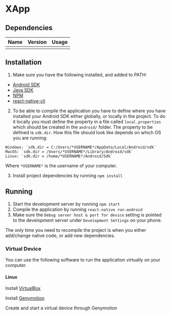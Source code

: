 # XApp

## Dependencies

| Name | Version | Usage |
| ------ | ------ | ------ |
| | | |


## Installation

1. Make sure you have the following installed, and added to PATH:
- [Android SDK](https://developer.android.com/studio/index.html)
- [Java SDK](http://www.oracle.com/technetwork/java/javase/downloads/jdk8-downloads-2133151.html)
- [NPM](https://www.npmjs.com/)
- [react-native-cli](https://www.npmjs.com/package/react-native-cli)

2. To be able to compile the application you have to define where you have installed your Android SDK either globally, or locally in the project. To do it locally you must define the property in a file called `local.properties` which should be created in the `android/` folder. The property to be defined is `sdk.dir`. How this file should look like depends on which OS you are running:

```
Windows: `sdk.dir = C:/Users/*USERNAME*/AppData/Local/Android/sdk`
MacOS: `sdk.dir = /Users/*USERNAME*/Library/Android/sdk`
Linux: `sdk.dir = /home/*USERNAME*/Android/Sdk`
```

Where `*USERNAME*` is the username of your computer.


3. Install project dependencies by running `npm install`

## Running

1. Start the development server by running `npm start`
2. Compile the application by running `react-native run-android`
3. Make sure the `Debug server host & port for device` setting is pointed to the development server under `Development Settings` on your phone.

The only time you need to recompile the project is when you either add/change native code, or add new dependencies.

### Virtual Device
You can use the following software to run the application virtually on your computer.

#### Linux
Install [VirtualBox](https://www.virtualbox.org/wiki/Linux_Downloads)

Install [Genymotion](https://www.genymotion.com/download)

Create and start a virtual device through Genymoiton